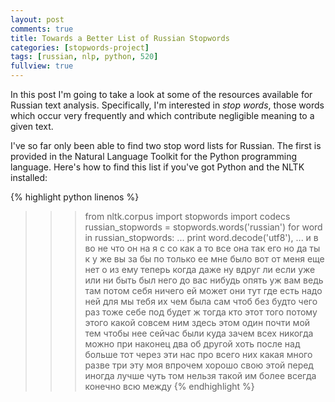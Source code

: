 ```yaml
---
layout: post
comments: true
title: Towards a Better List of Russian Stopwords
categories: [stopwords-project]
tags: [russian, nlp, python, 520]
fullview: true
---
```


In this post I'm going to take a look at some of the resources
available for Russian text analysis. Specifically, I'm interested in
*stop words*, those words which occur very frequently and which
contribute negligible meaning to a given text.

I've so far only been able to find two stop word lists for
Russian. The first is provided in the Natural Language Toolkit for the
Python programming language. Here's how to find this list if you've got
Python and the NLTK installed:

{% highlight python linenos %}
>>> from nltk.corpus import stopwords
>>> import codecs
>>> russian_stopwords = stopwords.words('russian')
>>> for word in russian_stopwords:
... print word.decode('utf8'),
...
и в во не что он на я с со как а то все она так его но да ты к у же
вы за бы по только ее мне было вот от меня еще нет о из ему теперь
когда даже ну вдруг ли если уже или ни быть был него до вас нибудь
опять уж вам ведь там потом себя ничего ей может они тут где есть
надо ней для мы тебя их чем была сам чтоб без будто чего раз тоже
себе под будет ж тогда кто этот того потому этого какой совсем ним
здесь этом один почти мой тем чтобы нее сейчас были куда зачем всех
никогда можно при наконец два об другой хоть после над больше тот
через эти нас про всего них какая много разве три эту моя впрочем
хорошо свою этой перед иногда лучше чуть том нельзя такой им более
всегда конечно всю между
{% endhighlight %}

